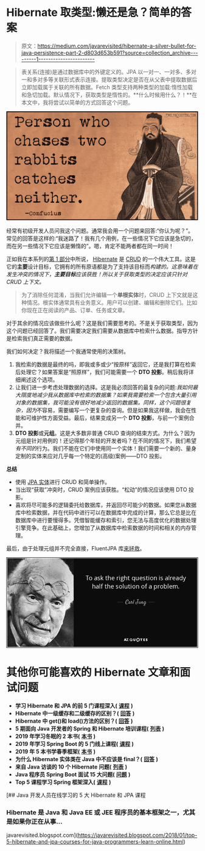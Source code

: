 # Hibernate 取类型:懒还是急？简单的答案

> 原文：<https://medium.com/javarevisited/hibernate-a-silver-bullet-for-java-persistence-part-2-d803d653b591?source=collection_archive---------1----------------------->

> 表关系(连接)是通过数据库中的外键定义的。JPA 以一对一、一对多、多对一和多对多等关联形式表示连接。提取类型决定是否在从父表中提取数据后立即加载属于关联的所有数据。Fetch 类型支持两种类型的加载:惰性加载和急切加载。默认情况下，获取类型是惰性的。**什么时候用什么？！**在本文中，我将尝试以简单的方式回答这个问题。

![](img/8a0044f99acc6bb77d6842e17dab54b8.png)

经常有初级开发人员问我这个问题。通常我会用一个问题来回答:“你认为呢？”。常见的回答是这样的:“我迷路了！我有几个用例，在一些情况下它应该是急切的，而在另一些情况下它应该是懒惰的”。嗯，肯定不能两者都在同一时间！

正如我在本系列的[第 1 部分](/javarevisited/hibernate-a-silver-bullet-for-java-persistence-part-1-14799751f525)中所说， [Hibernate](http://hibernate.org/) 是 [CRUD](https://en.wikipedia.org/wiki/Create,_read,_update_and_delete) 的一个伟大工具。这是它的**主要**设计目标，它拥有的所有原语都是为了支持该目标而*构建的。这意味着在发生冲突的情况下，**主要目标**应该获胜！所以关于获取类型的决定应该只针对 CRUD 上下文。*

> 为了消除任何混淆，当我们允许编辑一个**单根实体**时，CRUD 上下文就是这种情况。根实体通常具有业务意义。用户可以创建、编辑和删除它们。比如你现在正在阅读的产品、订单、任务或文章。

对于其余的情况应该做些什么呢？这是我们需要思考的。不是关于获取类型，因为这个问题已经回答了。我们需要决定我们需要从数据库中检索什么数据。指导方针是检索我们真正需要的数据。

我们如何决定？我将描述一个我通常使用的决策树。

1.  我检索的数据是最终的吗，即我或多或少“按原样”返回它，还是我打算在检索后处理它？如果答案是“照原样”，我们可能需要一个 **DTO 投影**。稍后我将详细阐述这个选项。
2.  让我们进一步考虑处理数据的选择。这是我必须回答的最复杂的问题:*我如何最大限度地减少我从数据库中检索的数据集？*如果我需要检索一个包含大量引用对象的数据集，我可能没有很好地减少返回的数据集。同样，这个问题很复杂*，因为*不容易，需要编写一个更复杂的查询。但是如果我这样做，我会在性能和可维护性方面受益。最后，结果变成另一个 **DTO 投影**，与前一个案例合并。
3.  **DTO 投影**或**元组**。这是大多数非普通 CRUD 查询的结束方式。为什么？因为元组是针对用例的！还记得那个年轻的开发者吗？在不同的情况下，我们希望*有不同的*行为。我们不能在它们中使用同一个实体！我们需要一个新的、量身定制的实体来应对几乎每一个特定的(高级)案例——DTO 投影。

**总结**

*   使用 [JPA 实体](https://javarevisited.blogspot.com/2018/01/top-5-hibernate-and-jpa-courses-for-java-programmers-learn-online.html)进行 CRUD 和简单操作。
*   当出现“获取”冲突时，CRUD 案例应该获胜。“松动”的情况应该使用 DTO 投影。
*   喜欢将尽可能多的逻辑委托给数据库，并返回尽可能少的数据。如果您从数据库中检索数据，并在代码中进行可以在数据库中完成的计算，那么它总是比在数据库中进行要慢得多。凭借智能缓存和索引，您无法与高度优化的数据处理引擎竞争。在此基础上，您增加了从数据库中检索数据的时间和相关的内存管理。

最后，由于处理元组并不完全直接，FluentJPA 库[来拯救](https://github.com/streamx-co/FluentJPA/wiki/Entities-&-Tuples)。

[![](img/3f34edbea3779e6caf23257126739f73.png)](https://www.java67.com/2017/10/difference-between-first-level-and-second-level-cache-in-Hibernate.html)

# **其他你可能喜欢的 Hibernate 文章和面试问题**

*   **学习 Hibernate 和 JPA 的前 5 门课程深入(** [**课程**](https://javarevisited.blogspot.com/2018/01/top-5-hibernate-and-jpa-courses-for-java-programmers-learn-online.html) **)**
*   **Hibernate 中一级缓存和二级缓存的区别？(** [**回答**](http://javarevisited.blogspot.com/2017/03/difference-between-first-and-second-level-cache-in-Hibernate.html) **)**
*   **Hibernate 中 get()和 load()方法的区别？(** [**回答**](http://javarevisited.blogspot.com/2012/07/hibernate-get-and-load-difference-interview-question.html) **)**
*   **5 期面向 Java 开发者的 Spring 和 Hibernate 培训课程(** [**列表**](http://javarevisited.blogspot.com/2016/12/top-5-spring-and-hibernate-training-courses-java-jee-programmers.html) **)**
*   **2019 年学习冬眠的 2 本书(** [**本书**](http://www.java67.com/2017/02/2-best-books-to-learn-hibernate-for-Java-Developers.html) **)**
*   **2019 年学习 Spring Boot 的 5 门线上课程(** [**课程**](https://hackernoon.com/top-5-online-courses-to-learn-spring-boot-in-2019-c2fd7a0282c2) **)**
*   **2019 年 5 本书学春季框架(** [**本书**](http://www.java67.com/2016/12/5-spring-framework-books-for-java-programmers.html) **)**
*   **为什么 Hibernate 实体类在 Java 中不应该是 final？(** [**回答**](http://javarevisited.blogspot.com/2016/01/why-jpa-entity-or-hibernate-persistence-should-not-be-final-in-java.html) **)**
*   **来自 Java 访谈的 10 个 Hibernate 问题(** [**列表**](http://javarevisited.blogspot.com/2013/05/10-hibernate-interview-questions-answers-java-j2ee-senior.html) **)**
*   **Java 程序员 Spring Boot 面试 15 大问题(** [**问题**](https://www.java67.com/2018/06/top-15-spring-boot-interview-questions-answers-java-jee-programmers.html) **)**
*   **Top 5 课程学习 Spring 框架深入(** [**课程**](https://javarevisited.blogspot.com/2018/06/top-6-spring-framework-online-courses-Java-programmers.html) **)**

[](https://javarevisited.blogspot.com/2018/01/top-5-hibernate-and-jpa-courses-for-java-programmers-learn-online.html) [## Java 开发人员在线学习的 5 大 Hibernate 和 JPA 课程

### Hibernate 是 Java 和 Java EE 或 JEE 程序员的基本框架之一，尤其是如果你正在从事…

javarevisited.blogspot.com](https://javarevisited.blogspot.com/2018/01/top-5-hibernate-and-jpa-courses-for-java-programmers-learn-online.html)